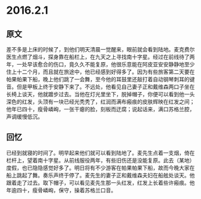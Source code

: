 # 2016.2.1

## 原文

差不多是上床的时候了，到他们明天清晨一觉醒来，眼前就会看到陆地。麦克费尔医生点燃了烟斗，探身靠在船栏上，在九天之上寻找南十字星。经过在前线待了两年，一处早该愈合的伤口，竟久久不能复原，他很乐意能在阿皮亚安安静静地至少住上十二个月，而且就在旅途中，他已经感到好得多了。因为有些旅客第二天要在帕果帕果下船，晚上他们跳了一会舞，至今他的耳鼓里还敲打着自动钢琴刺耳的键音。但是甲板上终于安静下来了。不远处，他看见自己妻子正和戴维森两口子坐在长椅上谈天，他就踱步过去。当他在灯光里坐下，脱掉帽子，你便可以看到他一头深色的红发，头顶有一块已经光秃秃了，红润而满布瘢痕的皮肤辉映在红发之间；他年已四十，瘦骨嶙峋，一张干瘪的脸，刻板而迂腐；说起话来，满口苏格兰腔，声调缓慢低沉。


## 回忆

已经到就寝的时间了。明早起来他们就可以看到陆地了。麦先生点着一支烟，倚在栏杆上，望着南十字星。从前线服役两年，有些旧伤还是没能复原。此去（某地）度假，也已隐隐感觉好多了。明日将有不少游客在帕果帕果下船，故而今晚大家在船上跳起了舞。奏乐声终于停了。麦先生的妻子正和戴维森夫妇在船舷处谈天。他跟着走了过去。取下帽子，可以看见麦先生那一头红发，红发上长着些许瘢痕。他年逾四十，瘦骨嶙峋，保守，操着苏格兰口音。